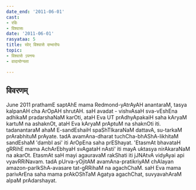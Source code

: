 ```yaml
---
date_end: '2011-06-01'
cast:
- रविः
- विश्वासः
date: '2011-06-01'
rasyataa: 5
title: रवेर् विश्वासे दम्भारोपः
topic:
- विश्वासे ऽपनयः
- वादायोग्यता

---
```


## विवरणम्
June 2011 prathamE saptAhE mama Redmond-yAtrAyAH anantaraM, tasya kalpanAH cha ArOpAH shrutAH. saH avadat - vishvAsaH sva-vEshEna adhikaM pradarshaNaM karOti, ataH Eva UT prAdhyApakaiH saha kAryaM kartuM na ashaknOt, ataH Eva kAryaM prAptuM na shaknOti iti. tadanantaraM ahaM E-sandEshaiH spaShTIkaraNaM dattavA, su-tarkaM prArabhituM prAyate. tadA avamAna-dharat tuchCha-bhAShA-likhitaM sandEshaM 'dambI asi' iti ArOpEna saha prEShayat. 'EtasmAt bhavataH gRRihE mama AchArEbhyaH svAgataH nAsti' iti mayA uktasya nirAkaraNaM na akarOt. EtasmAt saH mayi agauravaM rakShati iti jJNAtvA vidyAyai api vyavRRiNavam. tadA pUrva-yOjitAM avamAna-pratikriyAM chAlayan amazon-parIkShA-avasare tat-gRRihaM na agachChaM. saH Eva mama parivArEna saha mama prAkOShTaM Agatya agachChat, suvyavahAraM alpaM prAdarshayat.

